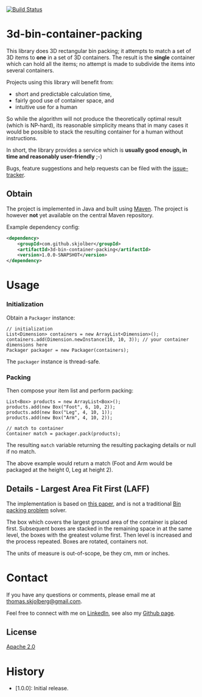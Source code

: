 [![Build Status](https://travis-ci.org/skjolber/3d-bin-container-packing.svg)](https://travis-ci.org/skjolber/3d-bin-container-packing)

3d-bin-container-packing
==================================

This library does 3D rectangular bin packing; it attempts to match a set of 3D items to __one__ in a set of 3D containers. The result is the __single__ container which can hold all the items; no attempt is made to subdivide the items into several containers. 

Projects using this library will benefit from:
 * short and predictable calculation time,
 * fairly good use of container space, and
 * intuitive use for a human 
 
So while the algorithm will not produce the theoretically optimal result (which is NP-hard), its reasonable simplicity means that in many cases it would be possible to stack the resulting container for a human without instructions.

In short, the library provides a service which is __usually good enough, in time and reasonably user-friendly__ ;-)

Bugs, feature suggestions and help requests can be filed with the [issue-tracker].


## Obtain
The project is implemented in Java and built using [Maven]. The project is however __not__ yet available on the central Maven repository.

Example dependency config:

```xml
<dependency>
    <groupId>com.github.skjolber</groupId>
    <artifactId>3d-bin-container-packing</artifactId>
    <version>1.0.0-SNAPSHOT</version>
</dependency>
```


# Usage

### Initialization
Obtain a `Packager` instance:

    // initialization
    List<Dimension> containers = new ArrayList<Dimension>();
    containers.add(Dimension.newInstance(10, 10, 3)); // your container dimensions here
    Packager packager = new Packager(containers);

The `packager` instance is thread-safe.
### Packing
Then compose your item list and perform packing:

	List<Box> products = new ArrayList<Box>();
	products.add(new Box("Foot", 6, 10, 2));
	products.add(new Box("Leg", 4, 10, 1));
	products.add(new Box("Arm", 4, 10, 2));
	
    // match to container
	Container match = packager.pack(products);

The resulting `match` variable returning the resulting packaging details or null if no match. 

The above example would return a match (Foot and Arm would be packaged at the height 0, Leg at height 2).

## Details - Largest Area Fit First (LAFF)
The implementation is based on [this paper][2], and is not a traditional [Bin packing problem][1] solver.

The box which covers the largest ground area of the container is placed first. Subsequent boxes are stacked in the remaining space in at the same level, the boxes with the greatest volume first. Then level is increased and the process repeated. Boxes are rotated, containers not.

The units of measure is out-of-scope, be they cm, mm or inches.

# Contact
If you have any questions or comments, please email me at thomas.skjolberg@gmail.com.

Feel free to connect with me on [LinkedIn], see also my [Github page].

## License
[Apache 2.0]

# History
 - [1.0.0]: Initial release.

[1]: 					https://en.wikipedia.org/wiki/Bin_packing_problem
[2]: 					http://www.zahidgurbuz.com/yayinlar/An%20Efficient%20Algorithm%20for%203D%20Rectangular%20Box%20Packing.pdf
[Apache 2.0]: 			http://www.apache.org/licenses/LICENSE-2.0.html
[issue-tracker]:		https://github.com/skjolber/3d-bin-container-packing/issues
[Maven]:				http://maven.apache.org/
[LinkedIn]:				http://lnkd.in/r7PWDz
[Github page]:			https://skjolber.github.io
